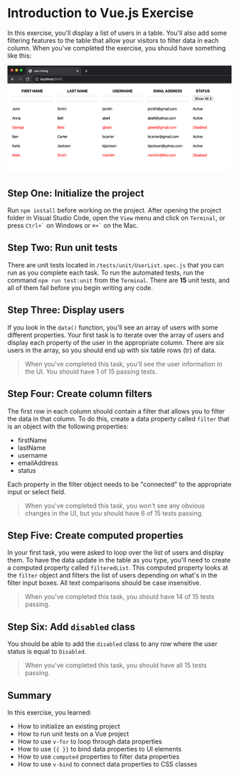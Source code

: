 # Introduction to Vue.js Exercise

In this exercise, you'll display a list of users in a table. You'll also add some filtering features to the table that allow your visitors to filter data in each column. When you've completed the exercise, you should have something like this:

![Completed Application](./completed-application.png)

## Step One: Initialize the project

Run `npm install` before working on the project. After opening the project folder in Visual Studio Code, open the `View` menu and click on `Terminal`, or press `` Ctrl+` `` on Windows or `` ⌘+` `` on the Mac.

## Step Two: Run unit tests

There are unit tests located in `/tests/unit/UserList.spec.js` that you can run as you complete each task. To run the automated tests, run the command `npm run test:unit` from the `Terminal`. There are **15** unit tests, and all of them fail before you begin writing any code.

## Step Three: Display users

If you look in the `data()` function, you'll see an array of users with some different properties. Your first task is to iterate over the array of users and display each property of the user in the appropriate column. There are six users in the array, so you should end up with six table rows (tr) of data.

> When you've completed this task, you'll see the user information in the UI. You should have 1 of 15 passing tests.

## Step Four: Create column filters

The first row in each column should contain a filter that allows you to filter the data in that column. To do this, create a data property called `filter` that is an object with the following properties:

- firstName
- lastName
- username
- emailAddress
- status

Each property in the filter object needs to be "connected" to the appropriate input or select field.

> When you've completed this task, you won't see any obvious changes in the UI, but you should have 6 of 15 tests passing.

## Step Five: Create computed properties

In your first task, you were asked to loop over the list of users and display them. To have the data update in the table as you type, you'll need to create a computed property called `filteredList`. This computed property looks at the `filter` object and filters the list of users depending on what's in the filter input boxes. All text comparisons should be case insensitive.

> When you've completed this task, you should have 14 of 15 tests passing.

## Step Six: Add `disabled` class

You should be able to add the `disabled` class to any row where the user status is equal to `Disabled`.

> When you've completed this task, you should have all 15 tests passing.

## Summary

In this exercise, you learned:

- How to initialize an existing project
- How to run unit tests on a Vue project
- How to use `v-for` to loop through data properties
- How to use `{{ }}` to bind data properties to UI elements
- How to use `computed` properties to filter data properties
- How to use `v-bind` to connect data properties to CSS classes
